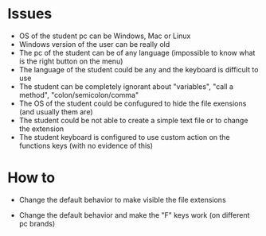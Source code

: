 # Issues

- OS of the student pc can be Windows, Mac or Linux
- Windows version of the user can be really old
- The pc of the student can be of any language (impossible to know what is the right button on the menu)
- The language of the student could be any and the keyboard is difficult to use
- The student can be completely ignorant about "variables", "call a method", "colon/semicolon/comma"
- The OS of the student could be confugured to hide the file exensions (and usually them are)
- The student could be not able to create a simple text file or to change the extension
- The student keyboard is configured to use custom action on the functions keys (with no evidence of this)

# How to

- Change the default behavior to make visible the file extensions

- Change the default behavior and make the "F" keys work (on different pc brands)


